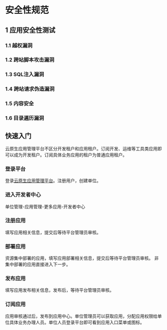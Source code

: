 # 安全性规范

## 1 应用安全性测试

### 1.1 越权漏洞
### 1.2 跨站脚本攻击漏洞
### 1.3 SQL注入漏洞
### 1.4 跨站请求伪造漏洞
### 1.5 内容安全
### 1.6 目录遍历漏洞

## 快速入门
   云原生应用管理平台不区分开发租户和应用租户。订阅开发、运维等工具类应用即可以成为开发租户。订阅具体业务应用的租户为普通应用租户。

### 登录平台
登录[云原生应用管理平台](http://platform.assetcloud.org.cn)。注册用户，创建单位。
### 进入开发者中心
单位管理-应用管理-更多应用-开发者中心
### 注册应用
填写应用相关信息，提交后等待平台管理员审核。
### 部署应用
资源集中部署的应用，填写应用部署相关信息，提交后等待平台管理员审核。
非集中部署的应用直接进入下一步。
### 发布应用
填写应用发布相关信息，发布后，等待平台管理员审核。

### 订阅应用
应用审核通过后，发布到应用中心。单位管理员可以获取应用，分配应用权限给单位具体业务办理人员。单位人员登录平台即可看到应用入口菜单或图标。